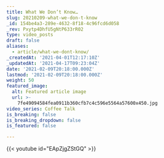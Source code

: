 ```yaml
---
title: What We Don’t Know…
slug: 20210209-what-we-don-t-know
_id: 154be4a3-289e-4632-8f18-4c96fcd6d058
_rev: Pxytp4DhfU5gNtP633rR02
type: video_posts
draft: false
aliases:
  - article/what-we-dont-know/
_createdAt: '2021-04-01T12:17:10Z'
_updatedAt: '2021-04-17T09:23:04Z'
date: '2021-02-09T20:18:00.000Z'
lastmod: '2021-02-09T20:18:00.000Z'
weight: 50
featured_image:
  alt: Featured article image
  url: >-
    7fe49094584fea0911b360cfb7c4c596e5564a57600x450.jpg
video_series: Coffee Talk
is_breaking: false
is_breaking_dropdown: false
is_featured: false

---
```

{{< youtube id="EApZjgZStGQ" >}}